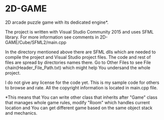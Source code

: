 # 2D-GAME
2D arcade puzzle game with its dedicated engine*. 

The project is written with Visual Studio Community 2015 and uses SFML library. For more information see comments in 2D-GAME/Cube/SFML2/main.cpp

In the directory mentioned above there are SFML dlls which are needed to compile the project and Visual Studio project files. The code and rest of files are spread by directories names there. Go to Other Files to see File chain(Header_File_Path.txt) which might help You undersand the whole project.


I do not give any license for the code yet. This is my sample code for others to browse and rate.
All the copyright information is located in main.cpp file.


*This means that You can write other class that inherits after "Game" class that manages whole game rules, modify "Room" which handles current location and You can get different game based on the same object stack and mechanics.
